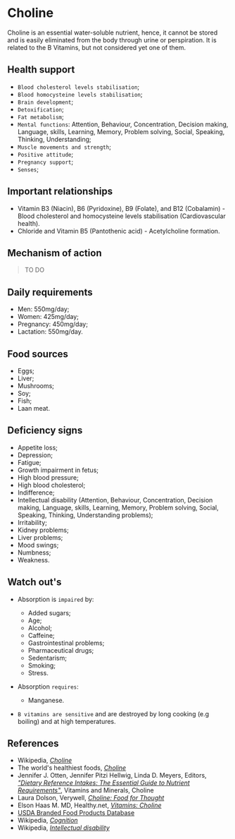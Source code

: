 # Choline
Choline is an essential water-soluble nutrient, hence, it cannot be stored and is easily eliminated from the body through urine or perspiration. It is related to the B Vitamins, but not considered yet one of them.

## Health support
- `Blood cholesterol levels stabilisation`;
- `Blood homocysteine levels stabilisation`;
- `Brain development`;
- `Detoxification`;
- `Fat metabolism`;
- `Mental functions`: Attention, Behaviour, Concentration, Decision making, Language, skills, Learning, Memory, Problem solving, Social, Speaking, Thinking, Understanding;
- `Muscle movements and strength`;
- `Positive attitude`;
- `Pregnancy support`;
- `Senses`;

## Important relationships
- Vitamin B3 (Niacin), B6 (Pyridoxine), B9 (Folate), and B12 (Cobalamin) - Blood cholesterol and homocysteine levels stabilisation (Cardiovascular health).
- Chloride and Vitamin B5 (Pantothenic acid) - Acetylcholine formation.

## Mechanism of action
> TO DO

## Daily requirements
- Men: 550mg/day;
- Women: 425mg/day;
- Pregnancy: 450mg/day;
- Lactation: 550mg/day.

## Food sources
- Eggs;
- Liver;
- Mushrooms;
- Soy;
- Fish;
- Laan meat.

## Deficiency signs
- Appetite loss;
- Depression;
- Fatigue;
- Growth impairment in fetus;
- High blood pressure;
- High blood cholesterol;
- Indifference;
- Intellectual disability (Attention, Behaviour, Concentration, Decision making, Language, skills, Learning, Memory, Problem solving, Social, Speaking, Thinking, Understanding problems);
- Irritability;
- Kidney problems;
- Liver problems;
- Mood swings;
- Numbness;
- Weakness.

## Watch out's
- Absorption is `impaired` by:
    - Added sugars;
    - Age;
    - Alcohol;
    - Caffeine;
    - Gastrointestinal problems;
    - Pharmaceutical drugs;
    - Sedentarism;
    - Smoking;
    - Stress.

- Absorption `requires`:
    - Manganese.

- `B vitamins are sensitive` and are destroyed by long cooking (e.g boiling) and at high temperatures.

## References
- Wikipedia, [_Choline_](https://en.wikipedia.org/wiki/Choline)
- The world's healthiest foods, [_Choline_](http://www.whfoods.com/genpage.php?tname=nutrient&dbid=50)
- Jennifer J. Otten, Jennifer Pitzi Hellwig, Linda D. Meyers, Editors, [_"Dietary Reference Intakes: The Essential Guide to Nutrient Requirements"_](https://www.amazon.com/Dietary-Reference-Intakes-Essential-Requirements/dp/0309157420), Vitamins and Minerals, Choline
- Laura Dolson, Verywell, [_Choline: Food for Thought_](https://www.verywell.com/choline-food-for-thought-2242211)
- Elson Haas M. MD, Healthy.net, [_Vitamins: Choline_](http://www.healthy.net/Health/Article/Choline/2131)
- [USDA Branded Food Products Database](https://ndb.nal.usda.gov/ndb/nutrients/report/nutrientsfrm?max=1000&offset=0&totCount=0&nutrient1=421&nutrient2=&nutrient3=&subset=0&sort=c&measureby=g)
- Wikipedia, [_Cognition_](https://en.wikipedia.org/wiki/Cognition)
- Wikipedia, [_Intellectual disability_](https://en.wikipedia.org/wiki/Intellectual_disability#Signs_and_symptoms)